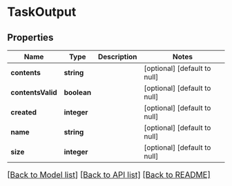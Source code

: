 # TaskOutput

## Properties
Name | Type | Description | Notes
------------ | ------------- | ------------- | -------------
**contents** | **string** |  | [optional] [default to null]
**contentsValid** | **boolean** |  | [optional] [default to null]
**created** | **integer** |  | [optional] [default to null]
**name** | **string** |  | [optional] [default to null]
**size** | **integer** |  | [optional] [default to null]

[[Back to Model list]](../README.md#documentation-for-models) [[Back to API list]](../README.md#documentation-for-api-endpoints) [[Back to README]](../README.md)

<style>
     p, ul, ol, li { font-size: 18px !important;}
</style>


